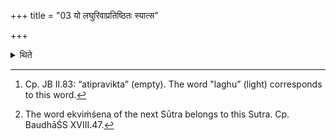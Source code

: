 +++
title = "03 यो लघुरिवाप्रतिष्ठितः स्यात्स"

+++

<details><summary>थिते</summary>

3. One who will be mean (laghu) and without any firm support (should perform) this (sacrifice)[^1], with all the stotras having twenty-one verses.[^2]  

[^1]: Cp. JB II.83: “atipravikta” (empty). The word "laghu” (light) corresponds to this word.  

[^2]: The word ekviṁśena of the next Sūtra belongs to this Sutra. Cp. BaudhāŚS XVIII.47. 
</details>
